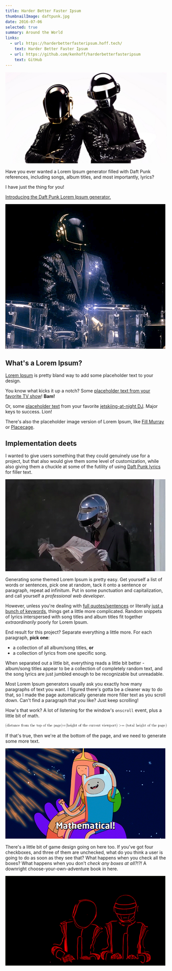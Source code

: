 ```yaml
---
title: Harder Better Faster Ipsum
thumbnailImage: daftpunk.jpg
date: 2016-07-06
selected: true
summary: Around the World
links:
  - url: https://harderbetterfasteripsum.hoff.tech/
    text: Harder Better Faster Ipsum
  - url: https://github.com/kenhoff/harderbetterfasteripsum
    text: GitHub
---
```


![Cooler than you](daft-punk.jpg)

Have you ever wanted a Lorem Ipsum generator filled with Daft Punk references, including songs, album titles, and most importantly, lyrics?

I have just the thing for you!

[Introducing the Daft Punk Lorem Ipsum generator.](https://harderbetterfasteripsum.hoff.tech/)

![Fuck yeah!](drums.gif)

## What's a Lorem Ipsum?

[Lorem Ipsum](http://www.lipsum.com/) is pretty bland way to add some placeholder text to your design.

You know what kicks it up a notch? Some [placeholder text from your favorite TV show](http://fillerama.io/)! **Bam!**

Or, some [placeholder text](http://khaledipsum.com/) from your favorite [jetskiing-at-night DJ](https://www.youtube.com/watch?v=qMHCW1RIqBk). Major keys to success. Lion!

There's also the placeholder image version of Lorem Ipsum, like [Fill Murray](http://www.fillmurray.com/) or [Placecage](https://www.placecage.com/).

## Implementation deets

I wanted to give users something that they could genuinely use for a project, but that also would give them some level of customization, while also giving them a chuckle at some of the futility of using [Daft Punk lyrics](https://www.google.com/search?q=daft+punk+around+the+world+lyrics) for filler text.

![What?](robot-1.gif "Not funny? Whatever")

Generating some themed Lorem Ipsum is pretty easy. Get yourself a list of words or sentences, pick one at random, tack it onto a sentence or paragraph, repeat ad infinitum. Put in some punctuation and capitalization, and call yourself a _professional web developer_.

However, unless you're dealing with [full quotes/sentences](http://slipsum.com/) or literally [just a bunch of keywords](https://hipsum.co/), things get a little more complicated. Random snippets of lyrics interspersed with song titles and album titles fit together _extraordinarily_ poorly for Lorem Ipsum.

End result for this project? Separate everything a little more. For each paragraph, **pick one**:

-   a collection of all album/song titles, **or**
-   a collection of lyrics from one specific song.

When separated out a little bit, everything reads a little bit better - album/song titles appear to be a collection of completely random text, and the song lyrics are just jumbled enough to be recognizable but unreadable.

Most Lorem Ipsum generators usually ask you exactly how many paragraphs of text you want. I figured there's gotta be a cleaner way to do that, so I made the page automatically generate more filler text as you scroll down. Can't find a paragraph that you like? Just keep scrolling!

How's that work? A lot of listening for the window's `onscroll` event, plus a little bit of math.

![Math!](latex.gif)

If that's true, then we're at the bottom of the page, and we need to generate some more text.

![Mathematical!](mathematical.gif)

There's a little bit of game design going on here too. If you've got four checkboxes, and three of them are unchecked, what do you think a user is going to do as soon as they see that? What happens when you check all the boxes? What happens when you don't _check any boxes at all?!?!_ A downright choose-your-own-adventure book in here.

![Beep boop robits](red-daft-punk.gif 'The "Around the World" option is my favorite :)')
